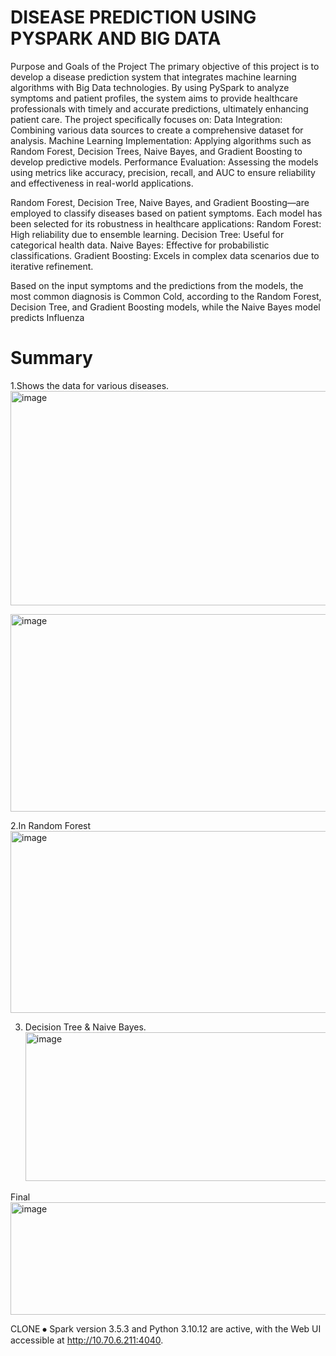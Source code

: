 # DISEASE PREDICTION USING PYSPARK AND BIG DATA

Purpose and Goals of the Project
The primary objective of this project is to develop a disease prediction system that integrates machine learning algorithms with Big Data technologies. By using PySpark to analyze symptoms and patient profiles, the system aims to provide healthcare professionals with timely and accurate predictions, ultimately enhancing patient care.
The project specifically focuses on:
Data Integration: Combining various data sources to create a comprehensive dataset for analysis.
Machine Learning Implementation: Applying algorithms such as Random Forest, Decision Trees, Naive Bayes, and Gradient Boosting to develop predictive models.
Performance Evaluation: Assessing the models using metrics like accuracy, precision, recall, and AUC to ensure reliability and effectiveness in real-world applications.

Random Forest, Decision Tree, Naive Bayes, and Gradient Boosting—are employed to classify diseases based on patient symptoms. Each model has been selected for its robustness in healthcare applications:
Random Forest: High reliability due to ensemble learning.
Decision Tree: Useful for categorical health data.
Naive Bayes: Effective for probabilistic classifications.
Gradient Boosting: Excels in complex data scenarios due to iterative refinement.


Based on the input symptoms and the predictions from the models, the most common diagnosis is Common Cold, according to the Random Forest, Decision Tree, and Gradient Boosting models, while the Naive Bayes model predicts Influenza

# Summary 
1.Shows the data for various diseases.
<img width="663" height="343" alt="image" src="https://github.com/user-attachments/assets/0c735651-e138-496c-87ac-84f3e1c91c0a" />

<img width="670" height="316" alt="image" src="https://github.com/user-attachments/assets/846fc393-171a-4dda-8f13-0e466331ffe6" />

2.In Random Forest 
<img width="666" height="291" alt="image" src="https://github.com/user-attachments/assets/ac6195ad-68ba-4840-8074-dc9a1664647b" />

3. Decision Tree & Naive Bayes.
   <img width="669" height="238" alt="image" src="https://github.com/user-attachments/assets/615aee10-dce2-4722-b4a3-9b8db387664a" />

Final 
   <img width="790" height="180" alt="image" src="https://github.com/user-attachments/assets/11a69ea5-5a40-48e3-9ab5-032a3c595c4c" />

CLONE
⦁	Spark version 3.5.3 and Python 3.10.12 are active, with the Web UI accessible at http://10.70.6.211:4040.
